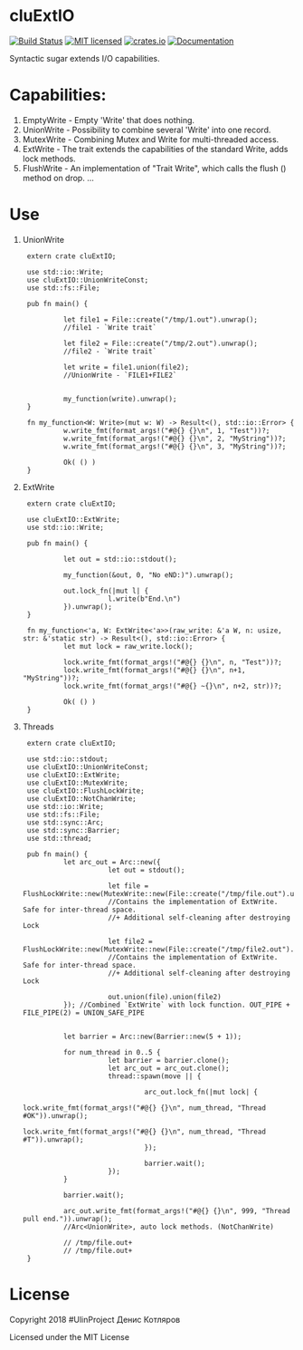 # cluExtIO

[![Build Status](https://travis-ci.org/clucompany/cluExtIO.svg?branch=master)](https://travis-ci.org/clucompany/cluExtIO)
[![MIT licensed](https://img.shields.io/badge/license-MIT-blue.svg)](./LICENSE)
[![crates.io](http://meritbadge.herokuapp.com/cluextio)](https://crates.io/crates/cluextio)
[![Documentation](https://docs.rs/cluextio/badge.svg)](https://docs.rs/cluextio)

Syntactic sugar extends I/O capabilities.


# Capabilities:
1. EmptyWrite - Empty 'Write' that does nothing.
2. UnionWrite - Possibility to combine several 'Write' into one record.
3. MutexWrite - Combining Mutex and Write for multi-threaded access.
4. ExtWrite - The trait extends the capabilities of the standard Write, adds lock methods.
5. FlushWrite - An implementation of "Trait Write", which calls the flush () method on drop. 
...

# Use

1. UnionWrite


		extern crate cluExtIO;

		use std::io::Write;
		use cluExtIO::UnionWriteConst;
		use std::fs::File;

		pub fn main() {

				 let file1 = File::create("/tmp/1.out").unwrap();
				 //file1 - `Write trait`

				 let file2 = File::create("/tmp/2.out").unwrap();
				 //file2 - `Write trait`

				 let write = file1.union(file2);
				 //UnionWrite - `FILE1+FILE2`


				 my_function(write).unwrap();
		}

		fn my_function<W: Write>(mut w: W) -> Result<(), std::io::Error> {
				 w.write_fmt(format_args!("#@{} {}\n", 1, "Test"))?;
				 w.write_fmt(format_args!("#@{} {}\n", 2, "MyString"))?;
				 w.write_fmt(format_args!("#@{} {}\n", 3, "MyString"))?;

				 Ok( () )
		}
		
2. ExtWrite

		extern crate cluExtIO;

		use cluExtIO::ExtWrite;
		use std::io::Write;

		pub fn main() {

				 let out = std::io::stdout();

				 my_function(&out, 0, "No eND:)").unwrap();

				 out.lock_fn(|mut l| {
							l.write(b"End.\n")
				 }).unwrap();
		}

		fn my_function<'a, W: ExtWrite<'a>>(raw_write: &'a W, n: usize, str: &'static str) -> Result<(), std::io::Error> {
				 let mut lock = raw_write.lock();

				 lock.write_fmt(format_args!("#@{} {}\n", n, "Test"))?;
				 lock.write_fmt(format_args!("#@{} {}\n", n+1, "MyString"))?;
				 lock.write_fmt(format_args!("#@{} ~{}\n", n+2, str))?;

				 Ok( () )
		}

3. Threads

		extern crate cluExtIO;

		use std::io::stdout;
		use cluExtIO::UnionWriteConst;
		use cluExtIO::ExtWrite;
		use cluExtIO::MutexWrite;
		use cluExtIO::FlushLockWrite;
		use cluExtIO::NotChanWrite;
		use std::io::Write;
		use std::fs::File;
		use std::sync::Arc;
		use std::sync::Barrier;
		use std::thread;

		pub fn main() {
				 let arc_out = Arc::new({       
							let out = stdout();

							let file = FlushLockWrite::new(MutexWrite::new(File::create("/tmp/file.out").unwrap()));
							//Contains the implementation of ExtWrite. Safe for inter-thread space.
							//+ Additional self-cleaning after destroying Lock

							let file2 = FlushLockWrite::new(MutexWrite::new(File::create("/tmp/file2.out").unwrap()));
							//Contains the implementation of ExtWrite. Safe for inter-thread space.
							//+ Additional self-cleaning after destroying Lock

							out.union(file).union(file2)
				 }); //Combined `ExtWrite` with lock function. OUT_PIPE + FILE_PIPE(2) = UNION_SAFE_PIPE


				 let barrier = Arc::new(Barrier::new(5 + 1));

				 for num_thread in 0..5 {
							let barrier = barrier.clone();
							let arc_out = arc_out.clone();
							thread::spawn(move || {

									 arc_out.lock_fn(|mut lock| {
												lock.write_fmt(format_args!("#@{} {}\n", num_thread, "Thread #OK")).unwrap();
												lock.write_fmt(format_args!("#@{} {}\n", num_thread, "Thread #T")).unwrap();
									 });

									 barrier.wait();
							});
				 }

				 barrier.wait();

				 arc_out.write_fmt(format_args!("#@{} {}\n", 999, "Thread pull end.")).unwrap();
				 //Arc<UnionWrite>, auto lock methods. (NotChanWrite)

				 // /tmp/file.out+
				 // /tmp/file.out+
		}



# License

Copyright 2018 #UlinProject Денис Котляров

Licensed under the MIT License
